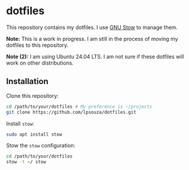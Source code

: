 # dotfiles

This repository contains my dotfiles. I use [GNU Stow](https://www.gnu.org/software/stow/) to manage them.

__Note:__ This is a work in progress. I am still in the process of moving my dotfiles to this repository.

__Note (2):__ I am using Ubuntu 24.04 LTS. I am not sure if these dotfiles will work on other distributions.

## Installation

Clone this repository:

```sh
cd /path/to/your/dotfiles # My preference is ~/projects
git clone https://github.com/lpsouza/dotfiles.git
```

Install `stow`:

```sh
sudo apt install stow
```

Stow the `stow` configuration:

```sh
cd /path/to/your/dotfiles
stow -t ~/ stow
```
